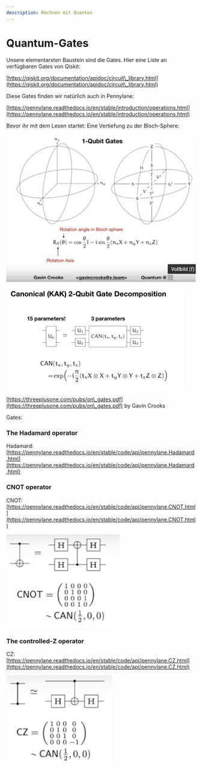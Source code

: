 ```yaml
---
description: Rechnen mit Quanten
---
```


# Quantum-Gates

Unsere elementarsten Baustein sind die Gates. Hier eine Liste an verfügbaren Gates von Qiskit:

[https://qiskit.org/documentation/apidoc/circuit\_library.html](https://qiskit.org/documentation/apidoc/circuit\_library.html)

Diese Gates finden wir natürlich auch in Pennylane:

[https://pennylane.readthedocs.io/en/stable/introduction/operations.html](https://pennylane.readthedocs.io/en/stable/introduction/operations.html)

Bevor ihr mit dem Lesen startet: Eine Vertiefung zu der Bloch-Sphere:

![](<../../.gitbook/assets/grafik (12) (1).png>)

![](<../../.gitbook/assets/grafik (1) (1).png>)

[https://threeplusone.com/pubs/on\_gates.pdf](https://threeplusone.com/pubs/on\_gates.pdf)  by Gavin Crooks



Gates:

### The Hadamard operator

Hadamard:  [https://pennylane.readthedocs.io/en/stable/code/api/pennylane.Hadamard.html](https://pennylane.readthedocs.io/en/stable/code/api/pennylane.Hadamard.html)

### CNOT operator

CNOT: [https://pennylane.readthedocs.io/en/stable/code/api/pennylane.CNOT.html](https://pennylane.readthedocs.io/en/stable/code/api/pennylane.CNOT.html)

![](<../../.gitbook/assets/grafik (2) (1).png>)

### The controlled-Z operator

CZ: [https://pennylane.readthedocs.io/en/stable/code/api/pennylane.CZ.html](https://pennylane.readthedocs.io/en/stable/code/api/pennylane.CZ.html)

![](<../../.gitbook/assets/grafik (4) (1) (1).png>)

